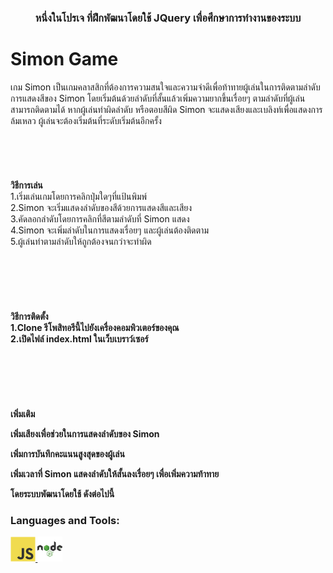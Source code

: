 <h3 align="center">หนึ่งในโปรเจ ที่ฝึกพัฒนาโดยใช้ JQuery เพื่อศึกษาการทำงานของระบบ</h3>

<h1>Simon Game</h1>
เกม Simon เป็นเกมคลาสสิกที่ต้องการความสนใจและความจำดีเพื่อท้าทายผู้เล่นในการติดตามลำดับการแสดงสีของ Simon โดยเริ่มต้นด้วยลำดับที่สั้นแล้วเพิ่มความยากขึ้นเรื่อยๆ ตามลำดับที่ผู้เล่นสามารถติดตามได้ หากผู้เล่นทำผิดลำดับ หรือตอบสีผิด Simon จะแสดงเสียงและเบลิงท์เพื่อแสดงการล้มเหลว ผู้เล่นจะต้องเริ่มต้นที่ระดับเริ่มต้นอีกครั้ง
<br><br><br><br><br><br>
<b>วิธีการเล่น</b><br>
1.เริ่มเล่นเกมโดยการคลิกปุ่มใดๆที่แป้นพิมพ์<br> 
2.Simon จะเริ่มแสดงลำดับของสีด้วยการแสดงสีและเสียง<br>
3.คัดลอกลำดับโดยการคลิกที่สีตามลำดับที่ Simon แสดง<br>
4.Simon จะเพิ่มลำดับในการแสดงเรื่อยๆ และผู้เล่นต้องติดตาม<br>
5.ผู้เล่นทำตามลำดับให้ถูกต้องจนกว่าจะทำผิด<br>
<br><br><br><br><br><br>
<b>วิธีการติดตั้ง</br>
1.Clone รีโพสิทอรีนี้ไปยังเครื่องคอมพิวเตอร์ของคุณ<br>
2.เปิดไฟล์ index.html ในเว็บเบราว์เซอร์<br>
  <br><br><br><br><br><br>
<b>เพิ่มเติม</b>
<p>เพิ่มเสียงเพื่อช่วยในการแสดงลำดับของ Simon</p>
<p>เพิ่มการบันทึกคะแนนสูงสุดของผู้เล่น</p>
<p>เพิ่มเวลาที่ Simon แสดงลำดับให้สั้นลงเรื่อยๆ เพื่อเพิ่มความท้าทาย</p>



โดยระบบพัฒนาโดยใช้ ดังต่อไปนี้
<h3 align="left">Languages and Tools:</h3>
<p align="left"> <a href="https://developer.mozilla.org/en-US/docs/Web/JavaScript" target="_blank" rel="noreferrer"> <img src="https://raw.githubusercontent.com/devicons/devicon/master/icons/javascript/javascript-original.svg" alt="javascript" width="40" height="40"/> </a> <a href="https://nodejs.org" target="_blank" rel="noreferrer"> <img src="https://raw.githubusercontent.com/devicons/devicon/master/icons/nodejs/nodejs-original-wordmark.svg" alt="nodejs" width="40" height="40"/> </a> </p>

